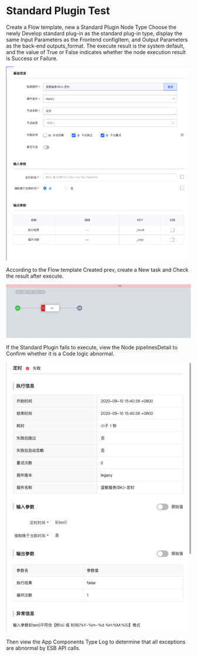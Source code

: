  # Standard Plugin Test 

 Create a Flow template, new a Standard Plugin Node Type Choose the newly Develop standard plug-in as the standard plug-in type, display the same Input Parameters as the Frontend configItem, and Output Parameters as the back-end outputs_format. The execute result is the system default, and the value of True or False indicates whether the node execution result is Success or Failure. 

 ![-w2020](../assets/39.png) 

 According to the Flow template Created prev, create a New task and Check the result after execute. 

 ![-w2020](../assets/40.png) 

 If the Standard Plugin fails to execute, view the Node pipelinesDetail to Confirm whether it is a Code logic abnormal. 

 ![-w2020](../assets/41.png) 

 Then view the App Components Type Log to determine that all exceptions are abnormal by ESB API calls. 